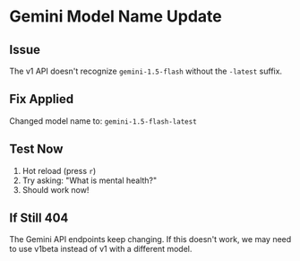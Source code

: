 # Gemini Model Name Update

## Issue
The v1 API doesn't recognize `gemini-1.5-flash` without the `-latest` suffix.

## Fix Applied
Changed model name to: `gemini-1.5-flash-latest`

## Test Now
1. Hot reload (press `r`)
2. Try asking: "What is mental health?"
3. Should work now!

## If Still 404
The Gemini API endpoints keep changing. If this doesn't work, we may need to use v1beta instead of v1 with a different model.
